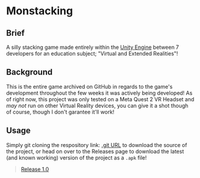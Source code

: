 # Monstacking
## Brief
A silly stacking game made entirely within the [Unity Engine](https://unity.com/) between 7 developers for an education subject; "Virtual and Extended Realities"!

## Background
This is the entire game archived on GitHub in regards to the game's development throughout the few weeks it was actively being developed! As of right now, this project was only tested on a Meta Quest 2 VR Headset and _may not_ run on other Virtual Reality devices, you can give it a shot though of course, though I don't garantee it'll work!

## Usage
Simply git cloning the respository link: [.git URL]("https://github.com/coreyabraham/monstacking-game.git") to download the source of the project, or head on over to the Releases page to download the latest (and known working) version of the project as a `.apk` file!

> [Release 1.0](https://github.com/coreyabraham/monstacking-game/releases/tag/Release)
